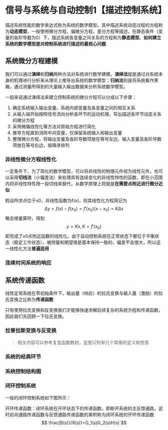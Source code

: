 # 信号与系统与自动控制1【描述控制系统】

描述系统性能的数学表达式称为系统的数学模型。其中描述系统动态过程的方程称为**动态模型**，一般使用微分方程、偏微分方程、差分方程等描述。在静态条件（变量的各阶导数为0）下，描述系统各变量之间关系的方程称为**静态模型**。**如何建立系统的数学模型是对控制系统进行描述的最核心问题**

## 系统微分方程建模

我们可以通过**演绎**和**归纳**两种方法对系统进行数学建模。**演绎法**就是通过对系统本身的机理进行分析来从理论上推导出系统的数学模型；**归纳法**则是将系统看作黑箱，通过测量所得到的大量输入输出数据来分析系统数学模型。

一般来说通过演绎法来建立控制系统的微分方程可以分成以下步骤：

1. 确定系统输入输出变量、系统内部变量及各变量之间的相互关系
2. 从输入端开始按照信号流向分析各环节的运动机理，写出描述各环节动态关系的微分方程
3. 采用微偏线性化等方法对原始方程进行简化
4. 推导方程直到消除中间变量，仅保留系统输入和输出变量
5. 整理微分方程，将输出变量及各阶导数项放在等号左边，输入变量及各阶导数项放在等号右边，按降序排列

### 非线性微分方程线性化

一定条件下，为了简化的数学模型，可以将非线性的物理元件视为线性元件。也可以采用**切线法**（小偏差法）来处理具有连续变化的非线性特性的函数，即在小范围内将非线性特性用一段切线来替代，从数学原理上将就是**在需要点附近进行微分近似**

假设所求点位于x0，非线性函数为f(x)，则其线性化方程简记为
$$
\Delta y=f(x)-f(x_0)=f'(x_0)(x-x_0)=K\Delta x
$$
略去增量算符，得到
$$
y=Kx,K=f'(x_0)
$$
即完成了x0点附近函数的线性化。由于自动控制系统在正常状态下都位于平衡状态（稳定工作状态），被控量和期望值是基本保持一致的，偏差不会很大，所以这一线性化方法**普遍适用**

### 连续时间系统的响应











## 系统传递函数

线性定常系统在零初始条件下，输出量（响应）的拉氏变换与输入量（激励）的拉氏变换之比称为**传递函数**



只有使用拉氏变换和反变换我们才能够快速求解后续复杂的系统方程和传递函数，因此我们先回顾一下拉氏变换。

### 拉普拉斯变换与反变换

> 相关内容可以参考复变函数教材，这里只列举几个常用的定义和性质







### 系统的经典环节







### 系统控制结构图







### 闭环控制系统

一般的闭环控制系统如下图所示：





开环传递函数：闭环系统在开环状态下的传递函数，即断开系统的主反馈通路，这时前向通路传递函数与反馈通路传递函数的乘积称为闭环系统的开环传递函数
$$
\frac{B(s)}{R(s)}=G_1(s)G_2(s)H(s)
$$









